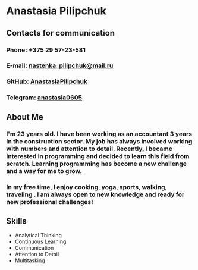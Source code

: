 # Anastasia Pilipchuk
## Contacts for communication
### Phone: +375 29 57-23-581
### E-mail: nastenka_pilipchuk@mail.ru
### GitHub: [AnastasiaPilipchuk](https://github.com/AnastasiaPilipchuk)
### Telegram: [anastasia0605](https://t.me/anastasia0605)
## About Me
### I'm 23 years old.  I have been working as an accountant 3 years in the construction sector. My job has always involved working with numbers and attention to detail. Recently, I became interested in programming and decided to learn this field from scratch. Learning programming has become a new challenge and a way for me to grow. 
### In my free time, I enjoy cooking, yoga, sports, walking, traveling . I am always open to new knowledge and ready for new professional challenges!
## Skills
* Analytical Thinking
* Continuous Learning
* Communication
* Attention to Detail
* Multitasking